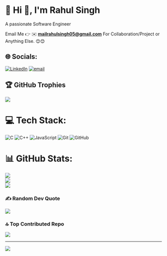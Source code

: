 # 💫 Hi 👋, I'm Rahul Singh
A passionate Software Engineer 

Email Me 👉 ✉️ **mailrahulsingh05@gmail.com** For Collaboration/Project or Anything Else. 😊😊

## 🌐 Socials:
[![LinkedIn](https://img.shields.io/badge/LinkedIn-%230077B5.svg?logo=linkedin&logoColor=white)](https://linkedin.com/in/www.linkedin.com/in/rahul-singh-235267290) [![email](https://img.shields.io/badge/Email-D14836?logo=gmail&logoColor=white)](mailto:mailrahulsingh05@gmail.com) 
## 🏆 GitHub Trophies
![](https://github-profile-trophy.vercel.app/?username=gitrahulsingh05&theme=radical&no-frame=false&no-bg=true&margin-w=4)
# 💻 Tech Stack:
![C](https://img.shields.io/badge/c-%2300599C.svg?style=for-the-badge&logo=c&logoColor=white) ![C++](https://img.shields.io/badge/c++-%2300599C.svg?style=for-the-badge&logo=c%2B%2B&logoColor=white) ![JavaScript](https://img.shields.io/badge/javascript-%23323330.svg?style=for-the-badge&logo=javascript&logoColor=%23F7DF1E) ![Git](https://img.shields.io/badge/git-%23F05033.svg?style=for-the-badge&logo=git&logoColor=white) ![GitHub](https://img.shields.io/badge/github-%23121011.svg?style=for-the-badge&logo=github&logoColor=white)
# 📊 GitHub Stats:
![](https://github-readme-stats.vercel.app/api?username=gitrahulsingh05&theme=dark&hide_border=false&include_all_commits=true&count_private=false)<br/>
![](https://nirzak-streak-stats.vercel.app/?user=gitrahulsingh05&theme=dark&hide_border=false)<br/>
![](https://github-readme-stats.vercel.app/api/top-langs/?username=gitrahulsingh05&theme=dark&hide_border=false&include_all_commits=true&count_private=false&layout=compact)



### ✍️ Random Dev Quote
![](https://quotes-github-readme.vercel.app/api?type=horizontal&theme=radical)

### 🔝 Top Contributed Repo
![](https://github-contributor-stats.vercel.app/api?username=gitrahulsingh05&limit=5&theme=dark&combine_all_yearly_contributions=true)

---
[![](https://visitcount.itsvg.in/api?id=gitrahulsingh05&icon=0&color=0)](https://visitcount.itsvg.in)

<!-- Proudly created with GPRM ( https://gprm.itsvg.in ) -->
